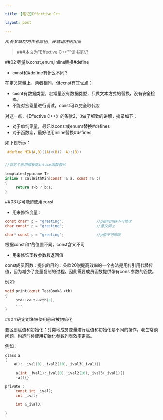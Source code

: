 ```yaml
---

title: [笔记]Effective C++

layout: post

---
```


<em>所有文章均为作者原创，转载请注明出处</em>

> ###本文为"Effective C++""读书笔记




##02:尽量以const,enum,inline替换#define

- const和#define有什么不同？

在定义常量上，两者相同，但const有其优点：

  - cosnt有数据类型，宏常量没有数据类型，只做文本方式的替换，没有安全检查。
  - 不能对宏常量进行调试，const可以完全取代宏

对这一点，《Effective C++》的条款2，3做了细致的讲解，摘录如下：

   * 对于单纯常量，最好以const或enums替换#defines
   * 对于函数宏，最好改用inline替换#defines

如下例所示：


```c
 #define MIN(A,B)((A)<(B)? (A):(B))
```


```c

//将这个宏用模板类inline函数替代

template<typename T>
inline T callWithMin(const T& a, const T& b)
{
     return a>b ? b:a;
}

```


##03:尽可能的使用const


- 用来修饰变量：

```c
const char* p = "greeting";               //p指向内容不可修改
char const* p = "greeting";               //意义同上

char* const p = "greeting";               //p值不可修改

```

根据const和*的位置不同，const含义不同

- 用来修饰函数参数和返回值

const成员函数：提出的目的：条款20说提高效率的一个办法是用传引用代替传值，因为减少了变量复制的过程，因此需要成员函数提供带有const参数的函数。

例如:

```c
void print(const TestBook& ctb)
{
     std::cout<<ctb[0];
     ...
}
```

##04:确定对象被使用前已被初始化

要区别赋值和初始化：对类地成员变量进行赋值和初始化是不同的操作，老生常谈问题，构造时候使用初始化参数列表效率更高。

例如：

```c
class a
{
    a(): _ival(0),_ival2(10),_ival3(_ival){}                                  // 一个良好的习惯是为每个类提供一个默认的构造函数

     a(int _ival1):_ival(0),_ival2(10),_ival3(_ival1){}                    // 这种构构造初始化列表的形式高效,
     ~a(){}

private :
     const int _ival2;
     int _ival;

     int &_ival3;     

}
```

